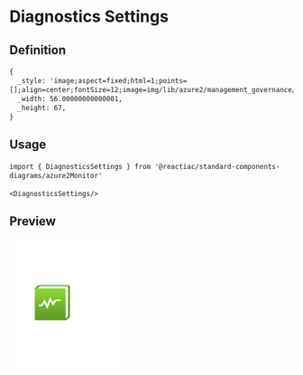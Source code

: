 # Diagnostics Settings

## Definition

```
{
  _style: 'image;aspect=fixed;html=1;points=[];align=center;fontSize=12;image=img/lib/azure2/management_governance/Diagnostics_Settings.svg;strokeColor=none;',
  _width: 56.00000000000001,
  _height: 67,
}
```

## Usage

```
import { DiagnosticsSettings } from '@reactiac/standard-components-diagrams/azure2Monitor'

<DiagnosticsSettings/>
```

## Preview

<img src="./diagnostics-settings.png" width="200"/>
